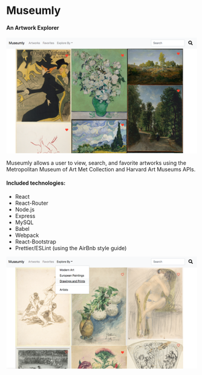 # Museumly

#### An Artwork Explorer

![](ScreenShot2.png)

Museumly allows a user to view, search, and favorite artworks using the Metropolitan Museum of Art Met Collection and Harvard Art Museums APIs.

#### Included technologies:

- React
- React-Router
- Node.js
- Express
- MySQL
- Babel
- Webpack
- React-Bootstrap
- Prettier/ESLint (using the AirBnb style guide)

![](ScreenShot1.png)
